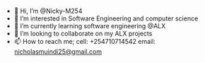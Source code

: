 - 👋 Hi, I’m @Nicky-M254
- 👀 I’m interested in Software Engineering and computer science
- 🌱 I’m currently learning software engineering @ALX
- 💞️ I’m looking to collaborate on my ALX projects
- 📫 How to reach me; cell: +254710714542 email: nicholasmuindi25@gmail.com
<!---
Nicky-M254/Nicky-M254 is a ✨ special ✨ repository because its `README.md` (this file) appears on your GitHub profile.
You can click the Preview link to take a look at your changes.
--->
